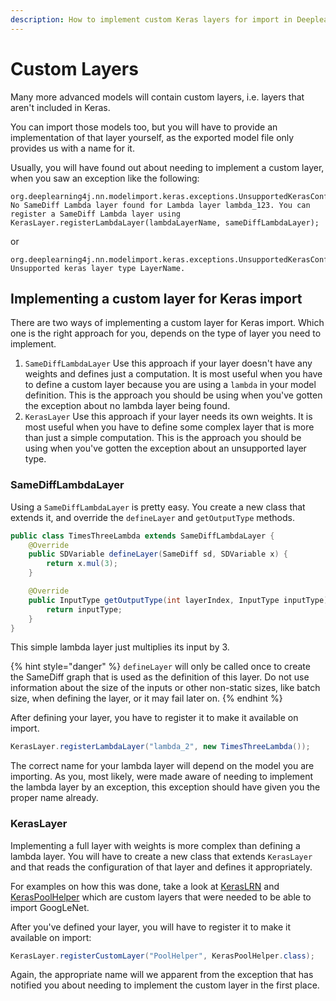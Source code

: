 ```yaml
---
description: How to implement custom Keras layers for import in Deeplearning4J.
---
```


# Custom Layers

Many more advanced models will contain custom layers, i.e. layers that aren't included in Keras.

You can import those models too, but you will have to provide an implementation of that layer yourself, as the exported model file only provides us with a name for it.

Usually, you will have found out about needing to implement a custom layer, when you saw an exception like the following:

```text
org.deeplearning4j.nn.modelimport.keras.exceptions.UnsupportedKerasConfigurationException:
No SameDiff Lambda layer found for Lambda layer lambda_123. You can register a SameDiff Lambda layer using 
KerasLayer.registerLambdaLayer(lambdaLayerName, sameDiffLambdaLayer);
```

or

```text
org.deeplearning4j.nn.modelimport.keras.exceptions.UnsupportedKerasConfigurationException: 
Unsupported keras layer type LayerName.
```

## Implementing a custom layer for Keras import

There are two ways of implementing a custom layer for Keras import. Which one is the right approach for you, depends on the type of layer you need to implement.

1. `SameDiffLambdaLayer` Use this approach if your layer doesn't have any weights and defines just a computation. It is most useful when you have to define a custom layer because you are using a `lambda` in your model definition.   This is the approach you should be using when you've gotten the exception about no lambda layer being found. 
2. `KerasLayer` Use this approach if your layer needs its own weights. It is most useful when you have to define some complex layer that is more than just a simple computation.  This is the approach you should be using when you've gotten the exception about an unsupported layer type. 

### SameDiffLambdaLayer

Using a `SameDiffLambdaLayer` is pretty easy. You create a new class that extends it, and override the `defineLayer` and `getOutputType` methods.

```java
public class TimesThreeLambda extends SameDiffLambdaLayer {
    @Override
    public SDVariable defineLayer(SameDiff sd, SDVariable x) { 
        return x.mul(3); 
    }

    @Override
    public InputType getOutputType(int layerIndex, InputType inputType) {
        return inputType; 
    }
}
```

This simple lambda layer just multiplies its input by 3.

{% hint style="danger" %}
`defineLayer` will only be called once to create the SameDiff graph that is used as the definition of this layer. Do not use information about the size of the inputs or other non-static sizes, like batch size, when defining the layer, or it may fail later on.
{% endhint %}

After defining your layer, you have to register it to make it available on import.

```java
KerasLayer.registerLambdaLayer("lambda_2", new TimesThreeLambda());
```

The correct name for your lambda layer will depend on the model you are importing. As you, most likely, were made aware of needing to implement the lambda layer by an exception, this exception should have given you the proper name already.

### KerasLayer

Implementing a full layer with weights is more complex than defining a lambda layer. You will have to create a new class that extends `KerasLayer` and that reads the configuration of that layer and defines it appropriately.

For examples on how this was done, take a look at [KerasLRN](https://github.com/eclipse/deeplearning4j/blob/master/deeplearning4j/deeplearning4j-modelimport/src/main/java/org/deeplearning4j/nn/modelimport/keras/layers/custom/KerasLRN.java) and [KerasPoolHelper](https://github.com/eclipse/deeplearning4j/blob/master/deeplearning4j/deeplearning4j-modelimport/src/main/java/org/deeplearning4j/nn/modelimport/keras/layers/custom/KerasPoolHelper.java) which are custom layers that were needed to be able to import GoogLeNet.

After you've defined your layer, you will have to register it to make it available on import:

```java
KerasLayer.registerCustomLayer("PoolHelper", KerasPoolHelper.class);
```

Again, the appropriate name will we apparent from the exception that has notified you about needing to implement the custom layer in the first place.

